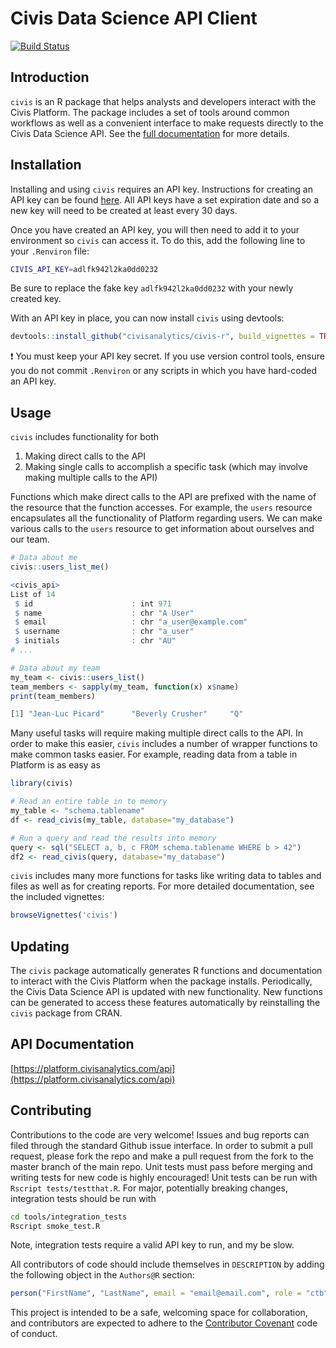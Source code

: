 Civis Data Science API Client
================
[![Build Status](https://travis-ci.com/civisanalytics/civis-r.svg?token=E2j26hcJpSqCtyNqWd2B&branch=master)](https://travis-ci.com/civisanalytics/civis-r)

Introduction
------------

`civis` is an R package that helps analysts and developers interact with
the Civis Platform. The package includes a set of tools around common
workflows as well as a convenient interface to make requests directly to
the Civis Data Science API. See the [full documentation](https://civisanalytics.github.io/civis-r)
for more details.

Installation
------------

Installing and using `civis` requires an API key.  Instructions
for creating an API key can be found [here](https://civis.zendesk.com/hc/en-us/articles/216341583-Generating-an-API-Key).
All API keys have a set expiration date and so a new key will need to be
created at least every 30 days.

Once you have created an API key, you will then need to add it to your
environment so `civis` can access it. To do this, add the following
line to your `.Renviron` file:

```bash
CIVIS_API_KEY=adlfk942l2ka0dd0232
```

Be sure to replace the fake key `adlfk942l2ka0dd0232` with your newly
created key.

With an API key in place, you can now install `civis` using devtools:

```r
devtools::install_github("civisanalytics/civis-r", build_vignettes = TRUE)
```

:heavy_exclamation_mark: You must keep your API key secret. If you use version
control tools, ensure you do not commit `.Renviron` or any scripts in which
you have hard-coded an API key.

Usage
-----

`civis` includes functionality for both

1. Making direct calls to the API
2. Making single calls to accomplish a specific task (which may involve
making multiple calls to the API)

Functions which make direct calls to the API are prefixed with the name of the
resource that the function accesses.  For example, the `users` resource
encapsulates all the functionality of Platform regarding users.  We can make
various calls to the `users` resource to get information about ourselves and our
team.

```r
# Data about me
civis::users_list_me()

<civis_api>
List of 14
 $ id                      : int 971
 $ name                    : chr "A User"
 $ email                   : chr "a_user@example.com"
 $ username                : chr "a_user"
 $ initials                : chr "AU"
# ...
```

```r
# Data about my team
my_team <- civis::users_list()
team_members <- sapply(my_team, function(x) x$name)
print(team_members)

[1] "Jean-Luc Picard"      "Beverly Crusher"     "Q"
```

Many useful tasks will require making multiple direct calls to the API.
In order to make this easier, `civis` includes a number of wrapper functions
to make common tasks easier. For example, reading data from a table in
Platform is as easy as

```r
library(civis)

# Read an entire table in to memory
my_table <- "schema.tablename"
df <- read_civis(my_table, database="my_database")

# Run a query and read the results into memory
query <- sql("SELECT a, b, c FROM schema.tablename WHERE b > 42")
df2 <- read_civis(query, database="my_database")
```

`civis` includes many more functions for tasks like writing data to tables
and files as well as for creating reports. For more detailed documentation,
see the included vignettes:

```r
browseVignettes('civis')
```

Updating
--------
The `civis` package automatically generates R functions and documentation to interact with the Civis Platform when the package installs. Periodically, the Civis Data Science API is updated with new functionality. New functions can be generated to access these features automatically by reinstalling the `civis` package from CRAN.


API Documentation
-----------------

[https://platform.civisanalytics.com/api](https://platform.civisanalytics.com/api)


Contributing
------------
Contributions to the code are very welcome! Issues and bug reports can filed through the standard Github issue interface.  In order to submit a pull request, please fork the repo and make a pull request from the fork to the master branch of the main repo. Unit tests must pass before merging and writing tests for new code is highly encouraged!  Unit tests can be run with `Rscript tests/testthat.R`. For major, potentially breaking changes, integration tests should be run with
```bash
cd tools/integration_tests
Rscript smoke_test.R
```
Note, integration tests require a valid API key to run, and my be slow.

All contributors of code should include themselves in `DESCRIPTION` by adding
the following object in the `Authors@R` section:

```r
person("FirstName", "LastName", email = "email@email.com", role = "ctb")
```

This project is intended to be a safe, welcoming space for collaboration, and
contributors are expected to adhere to the [Contributor Covenant](http://contributor-covenant.org) code of conduct.

